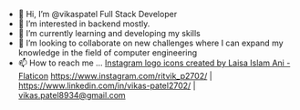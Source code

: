 - 👋 Hi, I’m @vikaspatel Full Stack Developer
- 👀 I’m interested in backend mostly.
- 🌱 I’m currently learning and developing my skills
- 💞️ I’m looking to collaborate on new challenges where I can expand my knowledge in the field of computer engineering
- 📫 How to reach me ... 
<a href="https://www.flaticon.com/free-icons/instagram-logo" title="instagram logo icons">Instagram logo icons created by Laisa Islam Ani - Flaticon</a>
https://www.instagram.com/ritvik_p2702/ | https://www.linkedin.com/in/vikas-patel2702/ | vikas.patel8934@gmail.com

<!---
vikas2702/vikas2702 is a ✨ special ✨ repository because its `README.md` (this file) appears on your GitHub profile.
You can click the Preview link to take a look at your changes.
--->

